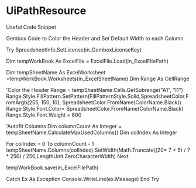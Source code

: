 # UiPathResource
Useful Code Snippet

 Gembox Code to Color the Header and Set Default Width to each Column
 
Try
 SpreadsheetInfo.SetLicense(in_GemboxLicenseKey)
 
Dim tempWorkBook As ExcelFile = ExcelFile.Load(in_ExcelFilePath)

Dim tempSheetName As ExcelWorksheet =tempWorkBook.Worksheets(in_ExcelSheetName)
Dim Range As CellRange
																
'Color the Header
Range = tempSheetName.Cells.GetSubrange("A1", "I1")
Range.Style.FillPattern.SetPattern(FillPatternStyle.Solid,SpreadsheetColor.FromArgb(255, 150, 10), SpreadsheetColor.FromName(ColorName.Black))				
Range.Style.Font.Color= SpreadsheetColor.FromName(ColorName.Black)
Range.Style.Font.Weight = 600

'Autofit Columns
Dim columnCount As Integer = tempSheetName.CalculateMaxUsedColumns()
Dim colIndex As Integer 

For colIndex = 0 To columnCount - 1
            tempSheetName.Columns(colIndex).SetWidth(Math.Truncate((20* 7 + 5) / 7 * 256) / 256,LengthUnit.ZeroCharacterWidth)
 Next
 
tempWorkBook.save(in_ExcelFilePath) 

Catch Ex As Exception
               Console.WriteLine(ex.Message)
 End Try           
